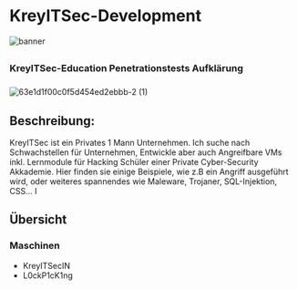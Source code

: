 # **KreyITSec-Development**

![banner](https://github.com/Netzknoten/HackTheBoxDevelopment/assets/114874531/6b81aad7-a78b-4ad9-bc53-2676ca48431f)
## 
### KreyITSec-Education Penetrationstests Aufklärung 

###
![63e1d1f00c0f5d454ed2ebbb-2 (1)](https://github.com/Netzknoten/HackTheBoxDevelopment/assets/114874531/a4133812-2a00-4087-8e2d-afa81d2e4fda)
​	
## Beschreibung:

KreyITSec ist ein Privates 1 Mann Unternehmen. Ich suche nach Schwachstellen für Unternehmen, Entwickle aber auch Angreifbare VMs inkl. Lernmodule für Hacking Schüler einer Private Cyber-Security Akkademie. Hier finden sie einige Beispiele, wie z.B ein Angriff ausgeführt wird, oder weiteres spannendes wie Maleware, Trojaner, SQL-Injektion, CSS... I 

## Übersicht
### Maschinen
  - KreyITSecIN
  - L0ckP1cK1ng
